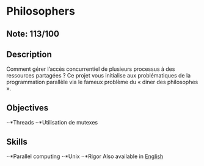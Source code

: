 # Philosophers

## Note: 113/100

## Description

Comment gérer l’accès concurrentiel de plusieurs processus à des ressources partagées ? Ce projet vous initialise aux problématiques de la programmation parallèle via le fameux problème du « diner des philosophes ».

## Objectives
⋅⋅*Threads 
⋅⋅*Utilisation de mutexes 
## Skills
⋅⋅*Parallel computing 
⋅⋅*Unix 
⋅⋅*Rigor 
Also available in [English](Readme.md)
